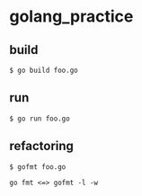 # golang_practice

## build
```
$ go build foo.go
```

## run
```
$ go run foo.go
```

## refactoring
```
$ gofmt foo.go

go fmt <=> gofmt -l -w
```

